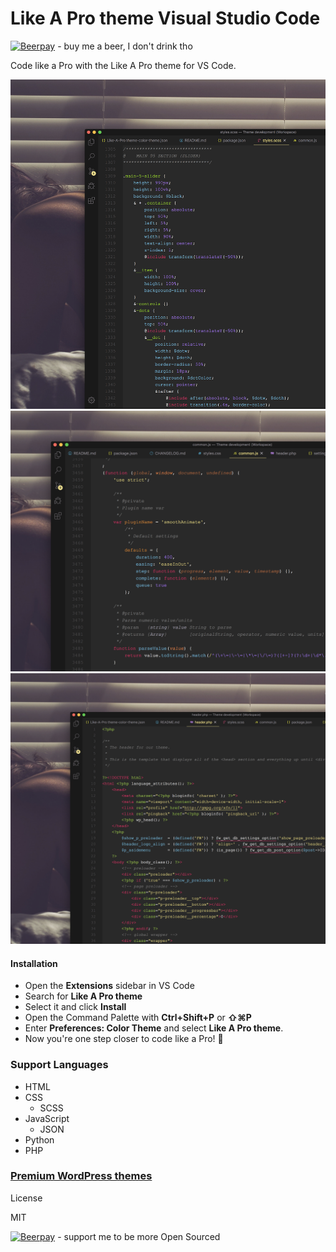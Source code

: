 # Like A Pro theme Visual Studio Code

[![Beerpay](https://img.shields.io/badge/donate-0-red)](https://beerpay.io/onebelarusianguy/Like-A-Pro-VS-Code-theme) - buy me a beer, I don't drink tho



Code like a Pro with the Like A Pro theme for VS Code.



![Like A Pro theme for VS Code](snapshot1.png)
![Like A Pro theme for VS Code](snapshot.png)
![Like A Pro theme for VS Code](snapshot2.png)

#### Installation

* Open the **Extensions** sidebar in VS Code
* Search for **Like A Pro theme**
* Select it and click **Install**
* Open the Command Palette with **Ctrl+Shift+P** or **⇧⌘P**
* Enter **Preferences: Color Theme** and select **Like A Pro theme**.
* Now you're one step closer to code like a Pro! 🎉 

### Support Languages

 - HTML
 - CSS
   - SCSS
 - JavaScript
   - JSON
 - Python
 - PHP

### [Premium WordPress themes](https://likeaprothemes.com)
License

MIT

[![Beerpay](https://img.shields.io/badge/donate-0-red)](https://beerpay.io/onebelarusianguy/Like-A-Pro-VS-Code-theme) - support me to be more Open Sourced

